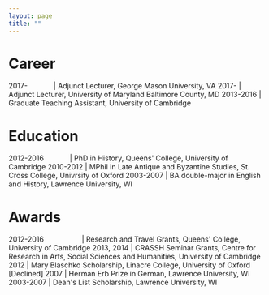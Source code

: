```yaml
---
layout: page
title: ""
---
```


# Career

2017-&nbsp;&nbsp;&nbsp;&nbsp;&nbsp;&nbsp;&nbsp;&nbsp;&nbsp;&nbsp;&nbsp;&nbsp; | Adjunct Lecturer, George Mason University, VA
2017- | Adjunct Lecturer, University of Maryland Baltimore County, MD
2013-2016 | Graduate Teaching Assistant, University of Cambridge

# Education

2012-2016 &nbsp;&nbsp;&nbsp;&nbsp;&nbsp;&nbsp;&nbsp;&nbsp;&nbsp;&nbsp;&nbsp; | PhD in History, Queens' College, University of Cambridge
2010-2012 | MPhil in Late Antique and Byzantine Studies, St. Cross College, Univrsity of Oxford 
2003-2007 | BA double-major in English and History, Lawrence University, WI

# Awards

2012-2016 &nbsp;&nbsp;&nbsp;&nbsp;&nbsp;&nbsp;&nbsp;&nbsp;&nbsp;&nbsp;&nbsp;&nbsp;&nbsp;&nbsp;&nbsp;&nbsp;&nbsp; | Research and Travel Grants, Queens' College, University of Cambridge 
2013, 2014 | CRASSH Seminar Grants, Centre for Research in Arts, Social Sciences and Humanities, University of Cambridge 
2012 | Mary Blaschko Scholarship, Linacre College, University of Oxford [Declined] 
2007 | Herman Erb Prize in German, Lawrence University, WI 
2003-2007 | Dean's List Scholarship, Lawrence University, WI  
